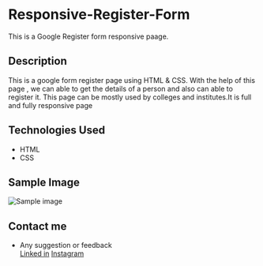 # Responsive-Register-Form
This is a Google Register form responsive paage.

## Description
This is a google form register page using HTML & CSS. With the help of this page , we can able to get the details of a person and also can able to register it.
This page can be mostly used by colleges and institutes.It is full and fully responsive page

## Technologies Used
* HTML
* CSS 

## Sample Image
![Sample image](https://github.com/JanaN02/Responsive-Register-Form/assets/123320392/15bee88a-943b-44fc-97fb-27ae00bc6f4b)

## Contact me
* Any suggestion or feedback <br>
 <a href="https://www.linkedin.com/in/jana-n-9a3b2925a">Linked in</a>
 <a href="https://instagram.com/itz_killer.125?igshid=YmMyMTA2M2Y=">Instagram</a>
